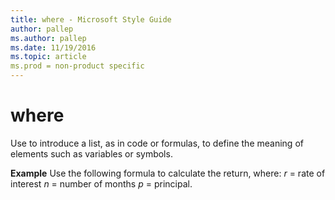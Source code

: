 ```yaml
---
title: where - Microsoft Style Guide
author: pallep
ms.author: pallep
ms.date: 11/19/2016
ms.topic: article
ms.prod = non-product specific
---
```


# where

Use to introduce a list, as in code or formulas, to define the meaning of elements such as variables or symbols.

**Example** Use the following formula to calculate the return, where: *r* = rate of interest *n* = number of months *p* = principal.
